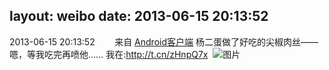 layout: weibo
date: 2013-06-15 20:13:52
---
<meta name="referrer" content="no-referrer" />

2013-06-15 20:13:52  &nbsp;&nbsp;&nbsp;&nbsp;&nbsp;&nbsp; 来自 <a href="http://app.weibo.com/t/feed/c66T5g" rel="nofollow">Android客户端</a>
杨二蛋做了好吃的尖椒肉丝——嗯，等我吃完再喷他…… 我在:http://t.cn/zHnpQ7x ​​​
![图片](https://ww3.sinaimg.cn/large/6d2a6003jw1e5p30jffd2j218g0p0q7a.jpg)
